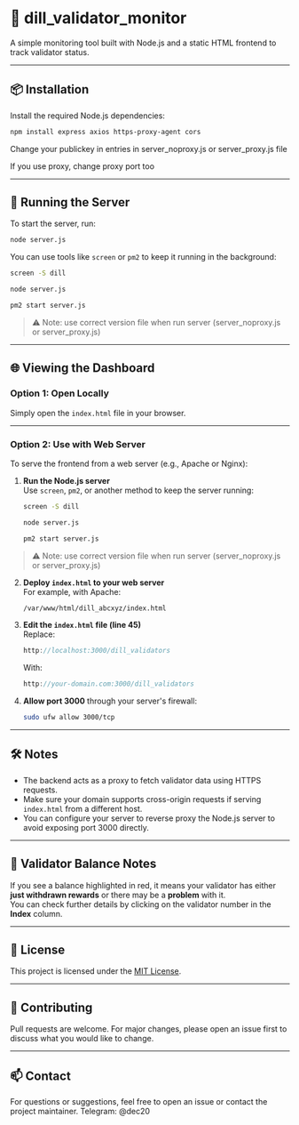 # 🧪 dill_validator_monitor

A simple monitoring tool built with Node.js and a static HTML frontend to track validator status.

---

## 📦 Installation

Install the required Node.js dependencies:

```bash
npm install express axios https-proxy-agent cors
```

Change your publickey in entries in server_noproxy.js or server_proxy.js file

If you use proxy, change proxy port too

---

## 🚀 Running the Server

To start the server, run:

```bash
node server.js
```

You can use tools like `screen` or `pm2` to keep it running in the background:

```bash
screen -S dill

node server.js
```

```bash
pm2 start server.js
```

> ⚠️ Note: use correct version file when run server (server_noproxy.js or server_proxy.js)

---

## 🌐 Viewing the Dashboard

### Option 1: Open Locally

Simply open the `index.html` file in your browser.


---

### Option 2: Use with Web Server

To serve the frontend from a web server (e.g., Apache or Nginx):

1. **Run the Node.js server**  
   Use `screen`, `pm2`, or another method to keep the server running:
   ```bash
   screen -S dill

   node server.js
   ```
   
   ```bash
   pm2 start server.js
   ```

> ⚠️ Note: use correct version file when run server (server_noproxy.js or server_proxy.js)


2. **Deploy `index.html` to your web server**  
   For example, with Apache:
   ```bash
   /var/www/html/dill_abcxyz/index.html
   ```

3. **Edit the `index.html` file (line 45)**  
   Replace:
   ```js
   http://localhost:3000/dill_validators
   ```
   With:
   ```js
   http://your-domain.com:3000/dill_validators
   ```

4. **Allow port 3000** through your server's firewall:
   ```bash
   sudo ufw allow 3000/tcp
   ```

---

## 🛠️ Notes

- The backend acts as a proxy to fetch validator data using HTTPS requests.
- Make sure your domain supports cross-origin requests if serving `index.html` from a different host.
- You can configure your server to reverse proxy the Node.js server to avoid exposing port 3000 directly.

---

## 📍 Validator Balance Notes

If you see a balance highlighted in red, it means your validator has either **just withdrawn rewards** or there may be a **problem** with it.  
You can check further details by clicking on the validator number in the **Index** column.

---

## 🧾 License

This project is licensed under the [MIT License](LICENSE).

---

## 🙌 Contributing

Pull requests are welcome. For major changes, please open an issue first to discuss what you would like to change.

---

## 📫 Contact

For questions or suggestions, feel free to open an issue or contact the project maintainer.
Telegram: @dec20
